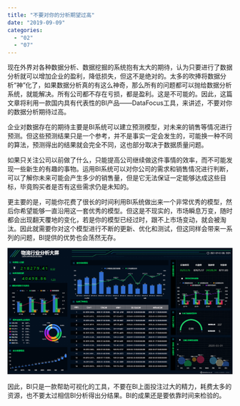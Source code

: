 ```yaml
---
title: "不要对你的分析期望过高"
date: "2019-09-09"
categories: 
  - "02"
  - "07"
---
```


现在外界对各种数据分析、数据挖掘的系统抱有太大的期待，认为只要进行了数据分析就可以增加企业的盈利，降低损失，但这不是绝对的。太多的吹捧将数据分析“神”化了，如果数据分析真的有这么神奇，那么所有的问题都可以抛给数据分析系统，就能解决。所有公司都不存在亏损，都是盈利。这是不可能的。因此，这篇文章将利用一款国内具有代表性的BI产品——DataFocus工具，来讲述，不要对你的数据分析期待过高。

企业对数据存在的期待主要是BI系统可以建立预测模型，对未来的销售等情况进行预测。但这些预测结果只是一个参考，并不是事实一定会发生的，可能换一种不同的算法，预测得出的结果就会完全不同，这也部分取决于数据质量问题。

如果只关注公司以前做了什么，只能提高公司继续做这件事情的效率，而不可能发现一些新生的有趣的事物。运用BI系统可以对你公司的需求和销售情况进行判断，可以了解你未来可能会产生多少的销售量，但是它无法保证一定能够达成这些目标，毕竟购买者是否有这些需求仍是未知的。

更主要的是，可能你花费了很长的时间利用BI系统做出来一个非常优秀的模型，然后你希望能够一直沿用这一套优秀的模型。但这是不现实的，市场瞬息万变，随时都会出现翻天覆地的变化，若是你的模型已经过时，跟不上市场变动，就会被淘汰。因此就需要你对这个模型进行不断的更新、优化和测试，但这同样会带来一系列的问题，BI提供的优势也会荡然无存。

![](images/word-image-27.png)

因此，BI只是一款帮助可视化的工具，不要在BI上面投注过大的精力，耗费太多的资源，也不要太过相信BI分析得出分结果。BI的成果还是要依靠时间来检验的。
